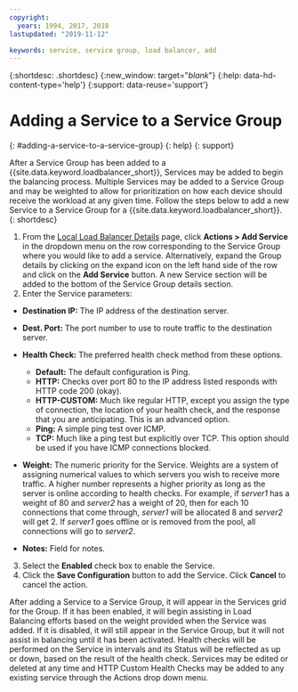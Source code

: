 ```yaml
---
copyright:
  years: 1994, 2017, 2018
lastupdated: "2019-11-12"

keywords: service, service group, load balancer, add
---
```


{:shortdesc: .shortdesc}
{:new_window: target="_blank_"}
{:help: data-hd-content-type='help'}
{:support: data-reuse='support'}

# Adding a Service to a Service Group
{: #adding-a-service-to-a-service-group}
{: help}
{: support}

After a Service Group has been added to a {{site.data.keyword.loadbalancer_short}}, Services may be added to begin the balancing process. Multiple Services may be added to a Service Group and may be weighted to allow for prioritization on how each device should receive the workload at any given time. Follow the steps below to add a new Service to a Service Group for a {{site.data.keyword.loadbalancer_short}}.
{: shortdesc}

1. From the [Local Load Balancer Details](/docs/infrastructure/local-load-balancer?topic=local-load-balancer-viewing-local-load-balancer-details) page, click **Actions > Add Service** in the dropdown menu on the row corresponding to the Service Group where you would like to add a service. Alternatively, expand the Group details by clicking on the expand icon on the left hand side of the row and click on the **Add Service** button. A new Service section will be added to the bottom of the Service Group details section.
2. Enter the Service parameters:
  - **Destination IP:** The IP address of the destination server.
  - **Dest. Port:** The port number to use to route traffic to the destination server.
  - **Health Check:** The preferred health check method from these options.

     - **Default:** The default configuration is Ping.
     - **HTTP:** Checks over port 80 to the IP address listed responds with HTTP code 200 (okay).
     - **HTTP-CUSTOM:** Much like regular HTTP, except you assign the type of connection, the location of your health check, and the response that you are anticipating. This is an advanced option.
     - **Ping:** A simple ping test over ICMP.
     - **TCP:** Much like a ping test but explicitly over TCP. This option should be used if you have ICMP connections blocked.
  - **Weight:** The numeric priority for the Service. Weights are a system of assigning numerical values to which servers you wish to receive more traffic. A higher number represents a higher priority as long as the server is online according to health checks. For example, if _server1_ has a weight of 80 and _server2_ has a weight of 20, then for each 10 connections that come through, _server1_ will be allocated 8 and _server2_ will get 2. If _server1_ goes offline or is removed from the pool, all connections will go to _server2_.
  - **Notes:** Field for notes.
3. Select the **Enabled** check box to enable the Service.
4. Click the **Save Configuration** button to add the Service. Click **Cancel** to cancel the action.

After adding a Service to a Service Group, it will appear in the Services grid for the Group. If it has been enabled, it will begin assisting in Load Balancing efforts based on the weight provided when the Service was added. If it is disabled, it will still appear in the Service Group, but it will not assist in balancing until it has been activated. Health checks will be performed on the Service in intervals and its Status will be reflected as up or down, based on the result of the health check. Services may be edited or deleted at any time and HTTP Custom Health Checks may be added to any existing service through the Actions drop down menu.
